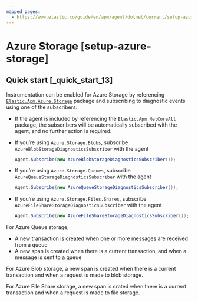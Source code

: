 ```yaml
---
mapped_pages:
  - https://www.elastic.co/guide/en/apm/agent/dotnet/current/setup-azure-storage.html
---
```


# Azure Storage [setup-azure-storage]


## Quick start [_quick_start_13]

Instrumentation can be enabled for Azure Storage by referencing [`Elastic.Apm.Azure.Storage`](https://www.nuget.org/packages/Elastic.Apm.Azure.Storage) package and subscribing to diagnostic events using one of the subscribers:

* If the agent is included by referencing the `Elastic.Apm.NetCoreAll` package, the subscribers will be automatically subscribed with the agent, and no further action is required.
* If you’re using `Azure.Storage.Blobs`, subscribe `AzureBlobStorageDiagnosticsSubscriber` with the agent

    ```csharp
    Agent.Subscribe(new AzureBlobStorageDiagnosticsSubscriber());
    ```

* If you’re using `Azure.Storage.Queues`, subscribe `AzureQueueStorageDiagnosticsSubscriber` with the agent

    ```csharp
    Agent.Subscribe(new AzureQueueStorageDiagnosticsSubscriber());
    ```

* If you’re using `Azure.Storage.Files.Shares`, subscribe `AzureFileShareStorageDiagnosticsSubscriber` with the agent

    ```csharp
    Agent.Subscribe(new AzureFileShareStorageDiagnosticsSubscriber());
    ```


For Azure Queue storage,

* A new transaction is created when one or more messages are received from a queue
* A new span is created when there is a current transaction, and when a message is sent to a queue

For Azure Blob storage, a new span is created when there is a current transaction and when a request is made to blob storage.

For Azure File Share storage, a new span is crated when there is a current transaction and when a request is made to file storage.

